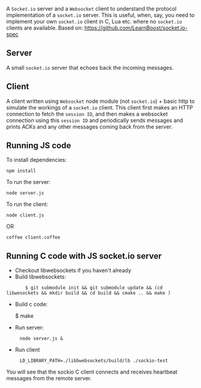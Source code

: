 A `Socket.io` server and a `Websocket` client to understand the protocol implementation of a `socket.io` server.   This is useful, when, say, you need to implement your own `socket.io` client in C, Lua etc. where no `socket.io` clients are available.  Based on: https://github.com/LearnBoost/socket.io-spec

## Server 

A small `socket.io` server that echoes back the incoming messages.

## Client

A client written using `Websocket` node module (not `socket.io`) + basic http to simulate the workings of a `socket.io` client.  This client first makes an HTTP connection to fetch the `session ID`, and then makes a websocket connection using this `session ID` and periodically sends messages and prints ACKs and any other messages coming back from the server.

## Running JS code

To install dependencies:

	npm install

To run the server:

	node server.js

To run the client: 	

	node client.js 

OR

	coffee client.coffee

## Running C code with JS socket.io server

   - Checkout libwebsockets if you haven't already
   - Build libwebsockets:
```
       $ git submodule init && git submodule update && (cd libwesockets && mkdir build && cd build && cmake .. && make )
```
   - Build c code:

        $ make

   - Run server:
```   
     node server.js &
```     

   - Run client 
```   
     LD_LIBRARY_PATH=./libbwebsockets/build/lb ./sockio-test
```

You will see that the sockio C client connects and receives heartbeat
messages from the remote server.